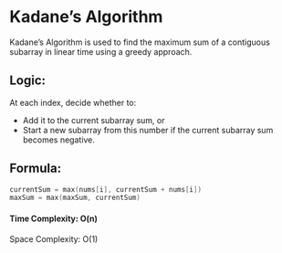 # Kadane’s Algorithm
Kadane’s Algorithm is used to find the maximum sum of a contiguous subarray in linear time using a greedy approach.

## Logic:
At each index, decide whether to:
  - Add it to the current subarray sum, or
  - Start a new subarray from this number if the current subarray sum becomes negative.

## Formula:
```c++
currentSum = max(nums[i], currentSum + nums[i])
maxSum = max(maxSum, currentSum)
```

 #### Time Complexity: O(n)
 Space Complexity: O(1)
